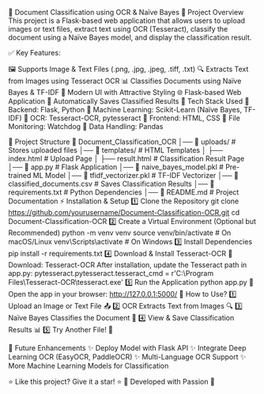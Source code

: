 📝 Document Classification using OCR & Naïve Bayes
📌 Project Overview
This project is a Flask-based web application that allows users to upload images or text files, extract text using OCR (Tesseract), classify the document using a Naïve Bayes model, and display the classification result.

✅ Key Features:

🖼️ Supports Image & Text Files (.png, .jpg, .jpeg, .tiff, .txt)
🔍 Extracts Text from Images using Tesseract OCR
📊 Classifies Documents using Naïve Bayes & TF-IDF
🎨 Modern UI with Attractive Styling
🌐 Flask-based Web Application
📁 Automatically Saves Classified Results
🚀 Tech Stack Used
🔹 Backend: Flask, Python
🔹 Machine Learning: Scikit-Learn (Naïve Bayes, TF-IDF)
🔹 OCR: Tesseract-OCR, pytesseract
🔹 Frontend: HTML, CSS
🔹 File Monitoring: Watchdog
🔹 Data Handling: Pandas

📂 Project Structure
📁 Document_Classification_OCR
│── 📁 uploads/                # Stores uploaded files
│── 📁 templates/              # HTML Templates
│   ├── index.html             # Upload Page
│   ├── result.html            # Classification Result Page
│── 📄 app.py                  # Flask Application
│── 📄 naive_bayes_model.pkl    # Pre-trained ML Model
│── 📄 tfidf_vectorizer.pkl     # TF-IDF Vectorizer
│── 📄 classified_documents.csv # Saves Classification Results
│── 📄 requirements.txt         # Python Dependencies
│── 📄 README.md                # Project Documentation
⚡ Installation & Setup
1️⃣ Clone the Repository
git clone https://github.com/yourusername/Document-Classification-OCR.git
cd Document-Classification-OCR
2️⃣ Create a Virtual Environment (Optional but Recommended)
python -m venv venv
source venv/bin/activate   # On macOS/Linux
venv\Scripts\activate      # On Windows
3️⃣ Install Dependencies
pip install -r requirements.txt
4️⃣ Download & Install Tesseract-OCR
🔗 Download: Tesseract-OCR
After installation, update the Tesseract path in app.py:
pytesseract.pytesseract.tesseract_cmd = r'C:\Program Files\Tesseract-OCR\tesseract.exe'
5️⃣ Run the Application
python app.py
🔹 Open the app in your browser: http://127.0.0.1:5000/
🎯 How to Use?
1️⃣ Upload an Image or Text File 📤
2️⃣ OCR Extracts Text from Images 🔍
3️⃣ Naïve Bayes Classifies the Document 🤖
4️⃣ View & Save Classification Results 📊
5️⃣ Try Another File! 🔄

📌 Future Enhancements
✨ Deploy Model with Flask API
✨ Integrate Deep Learning OCR (EasyOCR, PaddleOCR)
✨ Multi-Language OCR Support
✨ More Machine Learning Models for Classification


⭐ Like this project? Give it a star! ⭐
💙 Developed with Passion 🚀
